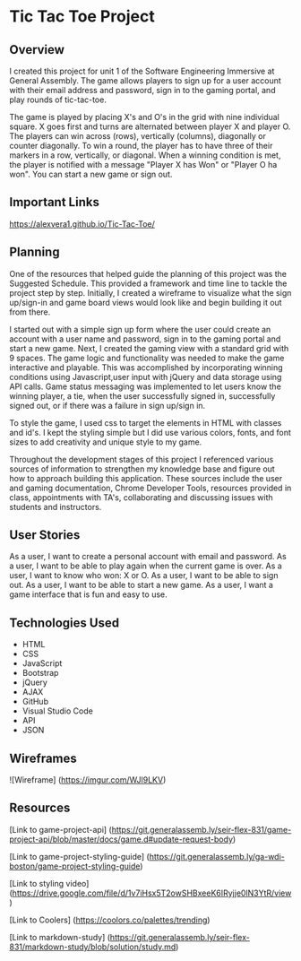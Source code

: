 
# Tic Tac Toe Project

## Overview

I created this project for unit 1 of the Software Engineering Immersive at General Assembly.
The game allows players to sign up for a user account with their email address and password, sign in to the gaming portal, and play rounds of tic-tac-toe.

The game is played by placing X's and O's in the grid with nine individual square. X goes first and turns are alternated between player X and player O. The players can win across (rows), vertically (columns), diagonally or counter diagonally. To win a round, the player has to have three of their markers in a row, vertically, or diagonal.  When a winning condition is met, the player is notified with a message "Player X has Won" or "Player O ha won". You can start a new game or sign out. 


## Important Links

https://alexvera1.github.io/Tic-Tac-Toe/

##  Planning

One of the resources that helped guide the planning of this project was the Suggested Schedule. This provided a framework and time line to tackle the project step by step.  Initially, I created a wireframe to visualize what the sign up/sign-in and  game board views would look like and begin building it out from there.

I started out with a simple sign up form where the user could create an account with a user name and password, sign in to the gaming portal and start a new game. Next, I created the gaming view with a standard grid with 9 spaces. The game logic and functionality was needed to make the game interactive and playable. This was accomplished by incorporating winning conditions using Javascript,user input with jQuery and data storage using API calls. Game status messaging was implemented to let users know the winning player, a tie, when the user successfully signed in, successfully signed out, or if there was a failure in sign up/sign in. 

To style the game, I used css to target the elements in HTML with classes and id's. I kept the styling simple but I did use various colors, fonts, and font sizes to add creativity and unique style to my game.

Throughout the development stages of this project I referenced various sources of information to strengthen my knowledge base and figure out how to approach building this application.  These sources include the user and gaming documentation, Chrome Developer Tools, resources provided in class, appointments with TA's, collaborating and discussing issues with students and instructors.

## User Stories

As a user, I want to create a personal account with email and password. As a user, I want to be able to play again when the current game is over. As a user, I want to know who won: X or O. As a user, I want to be able to sign out. As a user, I want to be able to start a new game. As a user, I want a game interface that is fun and easy to use. 


## Technologies Used
* HTML
* CSS
* JavaScript
* Bootstrap
* jQuery
* AJAX
* GitHub
* Visual Studio Code
* API
* JSON


## Wireframes
![Wireframe] (https://imgur.com/WJl9LKV)


## Resources
[Link to game-project-api] (https://git.generalassemb.ly/seir-flex-831/game-project-api/blob/master/docs/game.d#update-request-body)

[Link to game-project-styling-guide] (https://git.generalassemb.ly/ga-wdi-boston/game-project-styling-guide)

[Link to styling video] (https://drive.google.com/file/d/1v7iHsx5T2owSHBxeeK6IRyjje0lN3YtR/view)

[Link to Coolers] (https://coolors.co/palettes/trending)

[Link to markdown-study] (https://git.generalassemb.ly/seir-flex-831/markdown-study/blob/solution/study.md)
